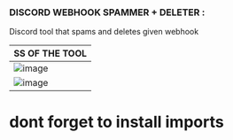 ### DISCORD WEBHOOK SPAMMER + DELETER :
Discord tool that spams and deletes given webhook




| SS OF THE TOOL| 
| ------------- | 
| ![image](https://cdn.discordapp.com/attachments/827894796244746283/962831628080660491/unknown.png) |
| ![image](https://cdn.discordapp.com/attachments/827894796244746283/962831633461968986/unknown.png) |



# dont forget to install imports
